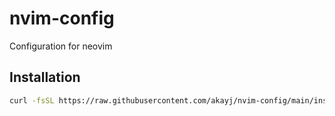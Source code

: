 # nvim-config
Configuration for neovim

## Installation
```sh
curl -fsSL https://raw.githubusercontent.com/akayj/nvim-config/main/install.sh | bash
```
